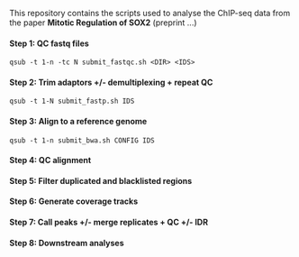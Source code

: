 This repository contains the scripts used to analyse the ChIP-seq data from the paper **Mitotic Regulation of SOX2** (preprint ...)

#### Step 1: QC fastq files
`qsub -t 1-n -tc N submit_fastqc.sh <DIR> <IDS>`
#### Step 2: Trim adaptors +/- demultiplexing + repeat QC
`qsub -t 1-N submit_fastp.sh IDS`
#### Step 3: Align to a reference genome
`qsub -t 1-n submit_bwa.sh CONFIG IDS`

#### Step 4: QC alignment

#### Step 5: Filter duplicated and blacklisted regions
#### Step 6: Generate coverage tracks
#### Step 7: Call peaks +/- merge replicates + QC +/- IDR
#### Step 8: Downstream analyses



